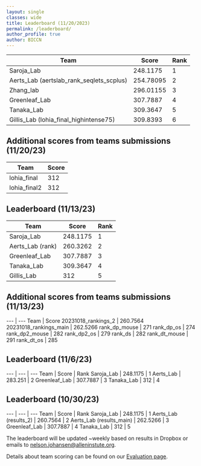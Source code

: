 ```yaml
---
layout: single
classes: wide
title: Leaderboard (11/20/2023)
permalink: /leaderboard/
author_profile: true
author: BICCN
---
```


Team | Score | Rank
--- | --- | --- 
Saroja_Lab | 248.1175 | 1
Aerts_Lab (aertslab_rank_seqlets_scplus) | 254.78095 | 2
Zhang_lab | 296.01155 | 3
Greenleaf_Lab | 307.7887 | 4
Tanaka_Lab | 309.3647 | 5
Gillis_Lab (lohia_final_highintense75) | 309.8393 | 6

## Additional scores from teams submissions (11/20/23)

Team | Score 
--- | --- 
lohia_final | 312
lohia_final2 | 312

## Leaderboard (11/13/23)

Team | Score | Rank
--- | --- | --- 
Saroja_Lab | 248.1175 | 1
Aerts_Lab (rank) | 260.3262 | 2
Greenleaf_Lab | 307.7887 | 3
Tanaka_Lab | 309.3647 | 4
Gillis_Lab | 312 | 5

## Additional scores from teams submissions (11/13/23)

--- | --- 
Team | Score 
20231018_rankings_2 | 260.7564
20231018_rankings_main | 262.5266
rank_dp_mouse | 271
rank_dp_os | 274
rank_dp2_mouse | 282
rank_dp2_os | 279
rank_ds | 282
rank_dt_mouse | 291
rank_dt_os | 285

## Leaderboard (11/6/23)

--- | --- | --- 
Team | Score | Rank
Saroja_Lab | 248.1175 | 1
Aerts_Lab | 283.251 | 2
Greenleaf_Lab | 307.7887 | 3
Tanaka_Lab | 312 | 4

## Leaderboard (10/30/23)

--- | --- | --- 
Team | Score | Rank
Saroja_Lab | 248.1175 | 1
Aerts_Lab (results_2) | 260.7564 | 2
Aerts_Lab (results_main) | 262.5266 | 3
Greenleaf_Lab | 307.7887 | 4
Tanaka_Lab | 312 | 5

The leaderboard will be updated ~weekly based on results in Dropbox or emails to nelson.johansen@alleninstute.org.

Details about team scoring can be found on our [Evaluation page](https//biccnchallenge.org/evaluation/#evaluation-metrics).

